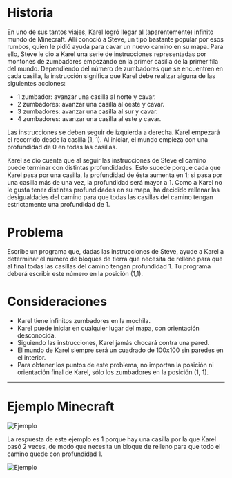 # Historia

En uno de sus tantos viajes, Karel logró llegar al (aparentemente) infinito mundo de Minecraft. Allí conoció a Steve, un tipo bastante popular por esos rumbos, quien le pidió ayuda para cavar un nuevo camino en su mapa. Para ello, Steve le dio a Karel una serie de instrucciones representadas por montones de zumbadores empezando en la primer casilla de la primer fila del mundo. Dependiendo del número de zumbadores que se encuentren en cada casilla, la instrucción significa que Karel debe realizar alguna de las siguientes acciones:


+ 1 zumbador: avanzar una casilla al norte y cavar.
+ 2 zumbadores: avanzar una casilla al oeste y cavar.
+ 3 zumbadores: avanzar una casilla al sur y cavar.
+ 4 zumbadores: avanzar una casilla al este y cavar.

Las instrucciones se deben seguir de izquierda a derecha. Karel empezará el recorrido desde la casilla (1, 1). Al iniciar, el mundo empieza con una profundidad de 0 en todas las casillas.


Karel se dio cuenta que al seguir las instrucciones de Steve el camino puede terminar con distintas profundidades. Esto sucede porque cada que Karel pasa por una casilla, la profundidad de ésta aumenta en 1; si pasa por una casilla más de una vez, la profundidad será mayor a 1. Como a Karel no le gusta tener distintas profundidades en su mapa, ha decidido rellenar las desigualdades del camino para que todas las casillas del camino tengan estrictamente una profundidad de 1.


# Problema

Escribe un programa que, dadas las instrucciones de Steve, ayude a Karel a determinar el número de bloques de tierra que necesita de relleno para que al final todas las casillas del camino tengan profundidad 1. Tu programa deberá escribir este número en la posición (1,1).

# Consideraciones

+ Karel tiene infinitos zumbadores en la mochila.
+ Karel puede iniciar en cualquier lugar del mapa, con orientación desconocida.
+ Siguiendo las instrucciones, Karel jamás chocará contra una pared.
+ El mundo de Karel siempre será un cuadrado de 100x100 sin paredes en el interior.
+ Para obtener los puntos de este problema, no importan la posición ni orientación final de Karel, sólo los zumbadores en la posición (1, 1).

******

# Ejemplo Minecraft

![Ejemplo](/img/e7a5fd421b8ddad1e8abde21fa998328a2edb1ee.png)

La respuesta de este ejemplo es 1 porque hay una casilla por la que Karel pasó 2 veces, de modo que necesita un bloque de relleno para que todo el camino quede con profundidad 1.

![Ejemplo](/img/cbc77d7e8c2d366480d90a369693bccaa1d6d53d.png)
